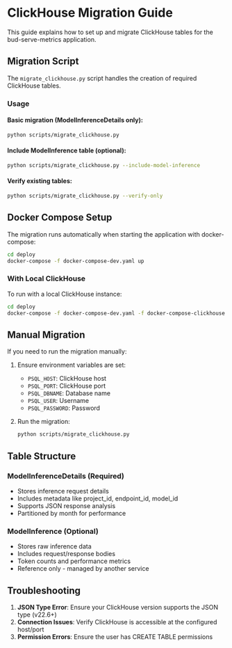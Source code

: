 # ClickHouse Migration Guide

This guide explains how to set up and migrate ClickHouse tables for the bud-serve-metrics application.

## Migration Script

The `migrate_clickhouse.py` script handles the creation of required ClickHouse tables.

### Usage

#### Basic migration (ModelInferenceDetails only):
```bash
python scripts/migrate_clickhouse.py
```

#### Include ModelInference table (optional):
```bash
python scripts/migrate_clickhouse.py --include-model-inference
```

#### Verify existing tables:
```bash
python scripts/migrate_clickhouse.py --verify-only
```

## Docker Compose Setup

The migration runs automatically when starting the application with docker-compose:

```bash
cd deploy
docker-compose -f docker-compose-dev.yaml up
```

### With Local ClickHouse

To run with a local ClickHouse instance:

```bash
cd deploy
docker-compose -f docker-compose-dev.yaml -f docker-compose-clickhouse.yaml up
```

## Manual Migration

If you need to run the migration manually:

1. Ensure environment variables are set:
   - `PSQL_HOST`: ClickHouse host
   - `PSQL_PORT`: ClickHouse port
   - `PSQL_DBNAME`: Database name
   - `PSQL_USER`: Username
   - `PSQL_PASSWORD`: Password

2. Run the migration:
   ```bash
   python scripts/migrate_clickhouse.py
   ```

## Table Structure

### ModelInferenceDetails (Required)
- Stores inference request details
- Includes metadata like project_id, endpoint_id, model_id
- Supports JSON response analysis
- Partitioned by month for performance

### ModelInference (Optional)
- Stores raw inference data
- Includes request/response bodies
- Token counts and performance metrics
- Reference only - managed by another service

## Troubleshooting

1. **JSON Type Error**: Ensure your ClickHouse version supports the JSON type (v22.6+)
2. **Connection Issues**: Verify ClickHouse is accessible at the configured host/port
3. **Permission Errors**: Ensure the user has CREATE TABLE permissions
